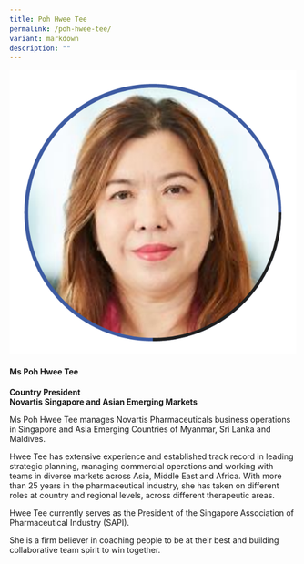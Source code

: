```yaml
---
title: Poh Hwee Tee
permalink: /poh-hwee-tee/
variant: markdown
description: ""
---
```

<div class="row">
<div class="col is-3">
<img src="/images/Speakers_PohHweeTee.png">
</div>
<div class="col is-9 speaker-details">
	<h4><b>Ms Poh Hwee Tee</b></h4>
<b>Country President<br>
	Novartis Singapore and Asian Emerging Markets</b>
	
<p>Ms Poh Hwee Tee manages Novartis Pharmaceuticals business operations in Singapore and Asia Emerging Countries of Myanmar, Sri Lanka and Maldives.</p>
<p>Hwee Tee has extensive experience and established track record in leading strategic planning, managing commercial operations and working with teams in diverse markets across Asia, Middle East and Africa. With more than 25 years in the pharmaceutical industry, she has taken on different roles at country and regional levels, across different therapeutic areas.</p>
<p>Hwee Tee currently serves as the President of the Singapore Association of Pharmaceutical Industry (SAPI).</p>
<p>She is a firm believer in coaching people to be at their best and building collaborative team spirit to win together.
</p>
</div></div>